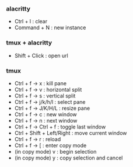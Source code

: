 ### alacritty
- Ctrl + l : clear
- Command + N : new instance

### tmux + alacritty
- Shift + Click : open url

### tmux
- Ctrl + f -> x : kill pane
- Ctrl + f -> v : horizontal split
- Ctrl + f -> s : vertical split
- Ctrl + f -> j/k/h/l : select pane
- Ctrl + f -> J/K/H/L : resize pane
- Ctrl + f -> c : new window
- Ctrl + f -> n : next window
- Ctrl + f -> Ctrl + f : toggle last window
- Ctrl + Shift + Left/Right : move current window
- Ctrl + f -> r : reload
- Ctrl + f -> [ : enter copy mode
- (in copy mode) v : begin selection
- (in copy mode) y : copy selection and cancel
